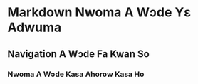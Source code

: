 # Markdown Nwoma A Wɔde Yɛ Adwuma

## Navigation A Wɔde Fa Kwan So

### Nwoma A Wɔde Kasa Ahorow Kasa Ho
